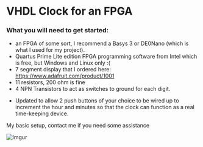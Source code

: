 # VHDL Clock for an FPGA

### What you will need to get started:
* an FPGA of some sort, I recommend a Basys 3 or DE0Nano (which is what I used for my project).
* Quartus Prime Lite edition FPGA programming software from Intel which is free, but Windows and Linux only :(
* 7 segment display that I ordered here: https://www.adafruit.com/product/1001
* 11 resistors, 200 ohm is fine
* 4 NPN Transistors to act as switches to ground for each digit.

- Updated to allow 2 push buttons of your choice to be wired up to increment the hour and minutes so that the clock can function as a real time-keeping device.

My basic setup, contact me if you need some assistance

![Imgur](https://i.imgur.com/rjsjar8l.png)
